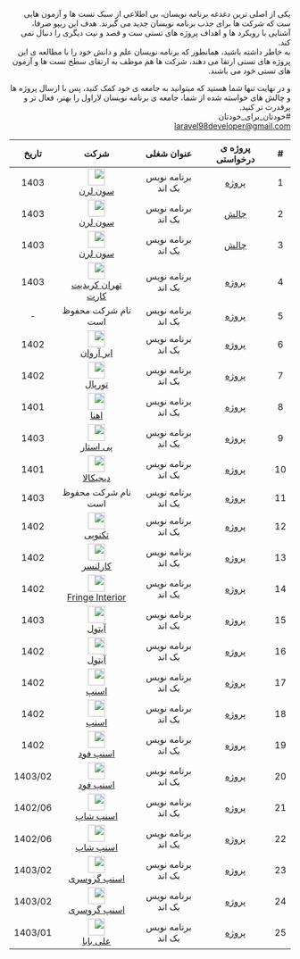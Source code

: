 <div dir="rtl">

یکی از اصلی ترین دغدغه برنامه نویسان، بی اطلاعی از سبک تست ها و آزمون هایی ست که شرکت ها برای جذب
برنامه نویسان جدید می گیرند. هدف این ریپو صرفا، آشنایی با رویکرد ها و اهداف پروژه های تستی ست و قصد و نیت دیگری
را دنبال نمی کند.   
به خاطر داشته باشید، همانطور که برنامه نویسان علم و دانش خود را با مطالعه ی این پروژه های تستی ارتقا می دهند، شرکت ها هم
موظف به ارتقای سطح تست ها و آزمون های تستی خود می باشند.

و در نهایت تنها شما هستید که میتوانید به جامعه ی خود کمک کنید، پس با ارسال پروژه ها و چالش های خواسته شده از شما، جامعه
ی برنامه نویسان لاراول را بهتر، فعال تر و پرقدرت تر کنید. <br/>
#خودتان_برای_خودتان<br/>
laravel98developer@gmail.com

| #  | پروژه ی درخواستی |     عنوان شغلی     |                                                                                                                             شرکت                                                                                                                              |  تاریخ  | 
|:--:|:----------------:|:------------------:|:-------------------------------------------------------------------------------------------------------------------------------------------------------------------------------------------------------------------------------------------------------------:|:-------:|
| 1  |   [پروژه][p1]    | برنامه نویس بک اند |                                                                           <img src="https://7learn.com/assets/img/icons/logo.svg" style="height:30px;" />  <br/> [سون لرن][7learn]                                                                            |  1403   |
| 2  |    [چالش][c1]    | برنامه نویس بک اند |                                                                           <img src="https://7learn.com/assets/img/icons/logo.svg" style="height:30px;" />  <br/> [سون لرن][7learn]                                                                            |  1403   |
| 3  |    [چالش][c2]    | برنامه نویس بک اند |                                                                           <img src="https://7learn.com/assets/img/icons/logo.svg" style="height:30px;" />  <br/> [سون لرن][7learn]                                                                            |  1403   |
| 4  |   [پروژه][p2]    | برنامه نویس بک اند |                                                 <img src="https://tehrancreditcard.com/wp-content/uploads/2021/04/پرداخت-آنلاین-ارزی.png" style="height:30px;" /> <br/> [تهران کریدیت کارت][tehrancreditcard]                                                 |  1403   |
| 5  |   [پروژه][p3]    | برنامه نویس بک اند |                                                                                                                      نام شرکت محفوظ است                                                                                                                       |    -    |
| 6  |   [پروژه][p4]    | برنامه نویس بک اند |                                                             <img src="https://www.arvancloud.ir/images/v6/svg/logo-header-desktop-v6.svg" style="height:30px;" /> <br/> [ابر آروان][Arvan Cloud]                                                              |  1402   |
| 7  |   [پروژه][p6]    | برنامه نویس بک اند |                                         <img src="https://raw.githubusercontent.com/laravel98developer/laravel-hiring-projects/master/Projects/Turpal/Turpal_logo.png" style="height:30px;" /> <br/> [تورپال][Turpal]                                         |  1402   |
| 8  |   [پروژه][p7]    | برنامه نویس بک اند |                                             <img src="https://raw.githubusercontent.com/laravel98developer/laravel-hiring-projects/master/Projects/Ehna/Ehna_logo.png" style="height:30px;" /> <br/> [اهنا][Ehna]                                             |  1401   |
| 9  |   [پروژه][p8]    | برنامه نویس بک اند |                                                                             <img src="https://paystar.ir/homepage/image/logo.svg" style="height:30px;" /> <br/> [پی استار][Ehna]                                                                              |  1403   |
| 10 |   [پروژه][p9]    | برنامه نویس بک اند |                                                                        <img src="https://www.digikala.com/statics/img/svg/logo.svg" style="height:30px;" /> <br/> [دیجیکالا][Digikala]                                                                        |  1401   |
| 11 |   [پروژه][p11]   | برنامه نویس بک اند |                                                                                                                      نام شرکت محفوظ است                                                                                                                       |  1403   |
| 12 |   [پروژه][p12]   | برنامه نویس بک اند |                                                                <img src="https://technotejarat.ir/wp-content/uploads/2022/08/TP-Logo2.png" style="height:30px;" />  <br/> [تکنوپی][Technopay]                                                                 |  1402   |
| 13 |   [پروژه][p13]   | برنامه نویس بک اند |                                                                       <img src="https://cdn.karlancer.com/assets/karlancer-logo.png" style="height:30px;" /> <br/> [کارلنسر][Karlancer]                                                                       |  1402   |
| 14 |   [پروژه][p14]   | برنامه نویس بک اند | <img src="https://media.licdn.com/dms/image/D4E0BAQHk9xrXHqSYqA/company-logo_200_200/0/1706369451918/fringe_interior_logo?e=1729123200&v=beta&t=cvcyDMwVswv5SL3f2myZM9fp0U8pb-X5_zgHoXNdgqg" style="height:30px;" /> <br/> [Fringe Interior][Fringe Interior] |  1402   |
| 15 |   [پروژه][p5]    | برنامه نویس بک اند |                                                                            <img src="https://itoll.com/_ipx/s_128x36/itoll-white.svg" style="height:30px;" /> <br/> [آیتول][itoll]                                                                            |  1403   |
| 16 |   [پروژه][p16]   | برنامه نویس بک اند |                                                                            <img src="https://itoll.com/_ipx/s_128x36/itoll-white.svg" style="height:30px;" /> <br/> [آیتول][itoll]                                                                            |  1402   |
| 17 |   [پروژه][p19]   | برنامه نویس بک اند |                                                                     <img src="https://web-cdn.snapp.ir/snapp-website/icons/snappTextLogo.svg" style="height:30px;" /> <br/> [اسنپ][Snapp]                                                                     |  1402   |
| 18 |   [پروژه][p20]   | برنامه نویس بک اند |                                                                     <img src="https://web-cdn.snapp.ir/snapp-website/icons/snappTextLogo.svg" style="height:30px;" /> <br/> [اسنپ][Snapp]                                                                     |  1402   |
| 19 |   [پروژه][p10]   | برنامه نویس بک اند |                                                            <img src="https://upload.wikimedia.org/wikipedia/commons/8/84/Snappfood-logo.svg" style="height:30px;" />  <br/> [اسنپ فود][SnappFood]                                                             |  1402   |
| 20 |   [پروژه][p17]   | برنامه نویس بک اند |                                                            <img src="https://upload.wikimedia.org/wikipedia/commons/8/84/Snappfood-logo.svg" style="height:30px;" />  <br/> [اسنپ فود][SnappFood]                                                             | 1403/02 |
| 21 |   [پروژه][p21]   | برنامه نویس بک اند |                                                      <img src="https://cdn.snappshop.ir/customer-production-assets/public/text-logo.webp?q=75&w=64" style="height:30px;" /> <br/> [اسنپ شاپ][Snapp shop]                                                      | 1402/06 |
| 22 |   [پروژه][p22]   | برنامه نویس بک اند |                                                      <img src="https://cdn.snappshop.ir/customer-production-assets/public/text-logo.webp?q=75&w=64" style="height:30px;" /> <br/> [اسنپ شاپ][Snapp shop]                                                      | 1402/06 |
| 23 |   [پروژه][p15]   | برنامه نویس بک اند |     <img src="https://media.licdn.com/dms/image/D4E0BAQGEFl47zE3cTg/company-logo_200_200/0/1686400954181/snappgrocery_logo?e=1729728000&v=beta&t=0XC5_ufdZwHGBMzpBg22bcrl-0I1a2xUtkprQQ6WSZY" style="height:30px;" /> <br/> [اسنپ گروسری][Snapp Grocery]      | 1403/02 |
| 24 |   [پروژه][p18]   | برنامه نویس بک اند |     <img src="https://media.licdn.com/dms/image/D4E0BAQGEFl47zE3cTg/company-logo_200_200/0/1686400954181/snappgrocery_logo?e=1729728000&v=beta&t=0XC5_ufdZwHGBMzpBg22bcrl-0I1a2xUtkprQQ6WSZY" style="height:30px;" /> <br/> [اسنپ گروسری][Snapp Grocery]      | 1403/02 |
| 25 |   [پروژه][p23]   | برنامه نویس بک اند |                                                           <img src="https://github.com/user-attachments/assets/80f22ac3-8d5d-468f-84fe-b537e9acc430" style="height:30px;" /> <br/> [علی بابا][Alibaba]                                                            | 1403/01 |

[p1]:https://github.com/laravel98developer/laravel-hiring-projects/tree/master/Projects/7learn/P1
[p2]:https://github.com/laravel98developer/laravel-hiring-projects/tree/master/Projects/Tehrancreditcard
[p3]:https://github.com/laravel98developer/laravel-hiring-projects/tree/master/Interview%20Challenges/Private%20Companies/C1
[p4]:https://github.com/laravel98developer/laravel-hiring-projects/tree/master/Projects/Abrarvan/P1
[p5]:https://github.com/laravel98developer/laravel-hiring-projects/tree/master/Projects/Itoll/P1
[p6]:https://github.com/laravel98developer/laravel-hiring-projects/tree/master/Projects/Turpal
[p7]:https://github.com/laravel98developer/laravel-hiring-projects/tree/master/Projects/Ehna/P1
[p8]:https://github.com/laravel98developer/laravel-hiring-projects/tree/master/Projects/Paystar/P1
[p9]:https://github.com/laravel98developer/laravel-hiring-projects/tree/master/Projects/Digikala/P1
[p10]:https://github.com/laravel98developer/laravel-hiring-projects/tree/master/Projects/SnappFood/p1
[p11]:https://github.com/laravel98developer/laravel-hiring-projects/tree/master/Projects/Private%20Companies/P1
[p12]:https://github.com/laravel98developer/laravel-hiring-projects/tree/master/Projects/Technopay
[p13]:https://github.com/laravel98developer/laravel-hiring-projects/tree/master/Projects/Karlancer
[p14]:https://github.com/laravel98developer/laravel-hiring-projects/tree/master/Projects/Fringe%20Interior
[p15]:https://github.com/laravel98developer/laravel-hiring-projects/tree/master/Projects/SnappGrocery/P1
[p16]:https://github.com/laravel98developer/laravel-hiring-projects/tree/master/Projects/Itoll/P2
[p17]:https://github.com/laravel98developer/laravel-hiring-projects/tree/master/Projects/SnappFood/P2
[p18]:https://github.com/laravel98developer/laravel-hiring-projects/tree/master/Projects/SnappGrocery/P2
[p19]:https://github.com/laravel98developer/laravel-hiring-projects/tree/master/Projects/Snapp/P1
[p20]:https://github.com/laravel98developer/laravel-hiring-projects/tree/master/Projects/Snapp/P2
[p21]:https://github.com/laravel98developer/laravel-hiring-projects/tree/master/Projects/SnappShop/P1
[p22]:https://github.com/laravel98developer/laravel-hiring-projects/tree/master/Projects/SnappShop/P2
[p23]:https://github.com/laravel98developer/laravel-hiring-projects/tree/master/Projects/Alibaba/P1

[c1]:https://github.com/laravel98developer/laravel-hiring-projects/blob/master/Interview%20Challenges/7learn/1.md
[c2]:https://github.com/laravel98developer/laravel-hiring-projects/blob/master/Interview%20Challenges/7learn/2.md

[7learn]:https://7learn.com
[tehrancreditcard]:https://tehrancreditcard.com
[Arvan Cloud]:https://www.arvancloud.ir/fa
[itoll]:https://itoll.com/
[Turpal]:https://www.linkedin.com/company/turpal
[Ehna]:https://www.linkedin.com/company/ehna-%D8%A7%D9%90%D9%87%D9%86%D8%A7/
[Paystar]:https://paystar.ir/
[Digikala]:https://www.digikala.com/
[SnappFood]:https://snappfood.ir/
[Technopay]:https://technotejarat.ir/startups/%d8%aa%da%a9%d9%86%d9%88%d9%be%db%8c/
[Karlancer]:https://karlancer.com
[Fringe Interior]:https://www.linkedin.com/company/fringe-interior
[Snapp Grocery]:https://www.linkedin.com/company/snappgrocery
[Snapp]:https://snapp.ir/
[Snapp shop]:https://snappshop.ir/
[Alibaba]:https://www.alibaba.ir/


</div>
